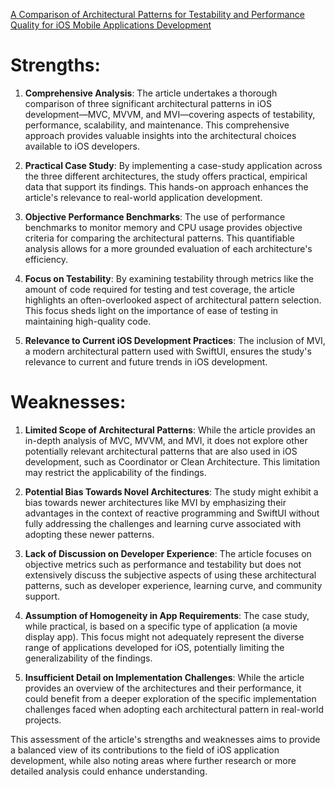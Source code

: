 [A Comparison of Architectural Patterns for Testability and Performance Quality for iOS Mobile Applications Development](https://ieeexplore.ieee.org/document/10171619)

# Strengths:

1. **Comprehensive Analysis**: The article undertakes a thorough comparison of three significant architectural patterns in iOS development—MVC, MVVM, and MVI—covering aspects of testability, performance, scalability, and maintenance. This comprehensive approach provides valuable insights into the architectural choices available to iOS developers.

2. **Practical Case Study**: By implementing a case-study application across the three different architectures, the study offers practical, empirical data that support its findings. This hands-on approach enhances the article's relevance to real-world application development.

3. **Objective Performance Benchmarks**: The use of performance benchmarks to monitor memory and CPU usage provides objective criteria for comparing the architectural patterns. This quantifiable analysis allows for a more grounded evaluation of each architecture's efficiency.

4. **Focus on Testability**: By examining testability through metrics like the amount of code required for testing and test coverage, the article highlights an often-overlooked aspect of architectural pattern selection. This focus sheds light on the importance of ease of testing in maintaining high-quality code.

5. **Relevance to Current iOS Development Practices**: The inclusion of MVI, a modern architectural pattern used with SwiftUI, ensures the study's relevance to current and future trends in iOS development.

# Weaknesses:

1. **Limited Scope of Architectural Patterns**: While the article provides an in-depth analysis of MVC, MVVM, and MVI, it does not explore other potentially relevant architectural patterns that are also used in iOS development, such as Coordinator or Clean Architecture. This limitation may restrict the applicability of the findings.

2. **Potential Bias Towards Novel Architectures**: The study might exhibit a bias towards newer architectures like MVI by emphasizing their advantages in the context of reactive programming and SwiftUI without fully addressing the challenges and learning curve associated with adopting these newer patterns.

3. **Lack of Discussion on Developer Experience**: The article focuses on objective metrics such as performance and testability but does not extensively discuss the subjective aspects of using these architectural patterns, such as developer experience, learning curve, and community support.

4. **Assumption of Homogeneity in App Requirements**: The case study, while practical, is based on a specific type of application (a movie display app). This focus might not adequately represent the diverse range of applications developed for iOS, potentially limiting the generalizability of the findings.

5. **Insufficient Detail on Implementation Challenges**: While the article provides an overview of the architectures and their performance, it could benefit from a deeper exploration of the specific implementation challenges faced when adopting each architectural pattern in real-world projects.

This assessment of the article's strengths and weaknesses aims to provide a balanced view of its contributions to the field of iOS application development, while also noting areas where further research or more detailed analysis could enhance understanding.
